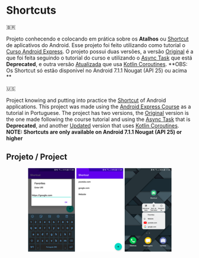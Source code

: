 # Shortcuts

:brazil:

Projeto conhecendo e colocando em prática sobre os **Atalhos** ou [Shortcut](https://developer.android.com/guide/topics/ui/shortcuts?hl=pt-br) de aplicativos do Android. Esse projeto foi feito utilizando como tutorial o [Curso Android Express](https://androiddeveloper.com.br/inscricao). O projeto possui duas versões, a versão [Original](https://github.com/Henrique-Santos-da-Silva/Simple-Shortcut-App/tree/main) é a que foi feita seguindo o tutorial do curso e utilizando o [Async Task](https://developer.android.com/reference/android/os/AsyncTask) que está **Deprecated**, e outra versão [Atualizada](https://github.com/Henrique-Santos-da-Silva/Simple-Shortcut-App/tree/with-kotlin-coroutines) que usa [Kotlin Coroutines](https://kotlinlang.org/docs/coroutines-overview.html). **OBS: Os Shortcut só estão disponivel no Android 7.1.1 Nougat (API 25) ou acima **

:us:

Project knowing and putting into practice the [Shortcut](https://developer.android.com/guide/topics/ui/shortcuts) of Android applications. This project was made using the [Android Express Course](https://androiddeveloper.com.br/inscricao) as a tutorial in Portuguese. The project has two versions, the [Original](https://github.com/Henrique-Santos-da-Silva/Simple-Shortcut-App/tree/main) version is the one made following the course tutorial and using the [Async Task](https://developer.android.com/reference/android/os/AsyncTask) that is **Deprecated**, and another [Updated](https://github.com/Henrique-Santos-da-Silva/Simple-Shortcut-App/tree/with-kotlin-coroutines) version that uses [Kotlin Coroutines](https://kotlinlang.org/docs/coroutines-overview.html). **NOTE: Shortcuts are only available on Android 7.1.1 Nougat (API 25) or higher**

## Projeto / Project

<div align="center">
  <img style="width: 25%;" src=".github/Screenshot1.png">  
  <img style="width: 25%;" src=".github/Screenshot2.png">
  <img style="width: 25%;" src=".github/Screenshot3.png">
</div>

